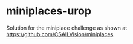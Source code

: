 # miniplaces-urop
Solution for the miniplace challenge as shown at https://github.com/CSAILVision/miniplaces
